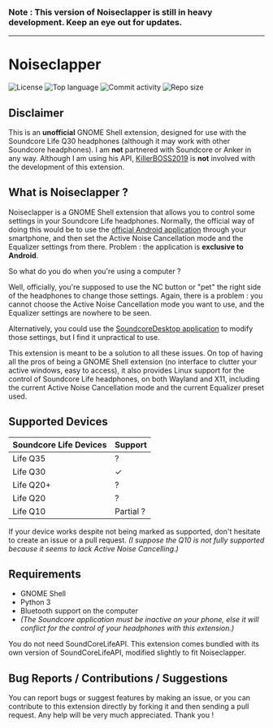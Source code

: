 ### Note : This version of Noiseclapper is still in heavy development. Keep an eye out for updates.

---

# Noiseclapper

![License](https://img.shields.io/github/license/JordanViknar/Noiseclapper?color=green&label=license%2C%20GPL%20being%20GPL%2C%20it%27s)
![Top language](https://img.shields.io/github/languages/top/JordanViknar/Noiseclapper?color=yellow)
![Commit activity](https://img.shields.io/github/commit-activity/m/JordanViknar/Noiseclapper?color=orange)
![Repo size](https://img.shields.io/github/repo-size/JordanViknar/Noiseclapper)

## Disclaimer
This is an **unofficial** GNOME Shell extension, designed for use with the Soundcore Life Q30 headphones (although it may work with other Soundcore headphones). 
I am **not** partnered with Soundcore or Anker in any way. Although I am using his API, [KillerBOSS2019](https://github.com/KillerBOSS2019) is **not** involved with the development of this extension.

## What is Noiseclapper ?

Noiseclapper is a GNOME Shell extension that allows you to control some settings in your Soundcore Life headphones. Normally, the official way of doing this would be to use the [official Android application](https://play.google.com/store/apps/details?id=com.oceanwing.soundcore) through your smartphone, and then set the Active Noise Cancellation mode and the Equalizer settings from there. Problem : the application is **exclusive to Android**.

So what do you do when you're using a computer ?

Well, officially, you're supposed to use the NC button or "pet" the right side of the headphones to change those settings. Again, there is a problem : you cannot choose the Active Noise Cancellation mode you want to use, and the Equalizer settings are nowhere to be seen.

Alternatively, you could use the [SoundcoreDesktop application](https://github.com/KillerBOSS2019/SoundcoreLifeAPI) to modify those settings, but I find it unpractical to use.

This extension is meant to be a solution to all these issues. On top of having all the pros of being a GNOME Shell extension (no interface to clutter your active windows, easy to access), it also provides Linux support for the control of Soundcore Life headphones, on both Wayland and X11, including the current Active Noise Cancellation mode and the current Equalizer preset used.

## Supported Devices
| Soundcore Life Devices | Support |
| ---- | ---- |
| Life Q35 | ? |
| Life Q30 | ✓ |
| Life Q20+ | ? |
| Life Q20 | ? |
| Life Q10 | Partial ? |

If your device works despite not being marked as supported, don't hesitate to create an issue or a pull request. *(I suppose the Q10 is not fully supported because it seems to lack Active Noise Cancelling.)*

## Requirements

- GNOME Shell
- Python 3
- Bluetooth support on the computer
- *(The Soundcore application must be inactive on your phone, else it will conflict for the control of your headphones with this extension.)*

You do not need SoundCoreLifeAPI. This extension comes bundled with its own version of SoundCoreLifeAPI, modified slightly to fit Noiseclapper.

## Bug Reports / Contributions / Suggestions
You can report bugs or suggest features by making an issue, or you can contribute to this extension directly by forking it and then sending a pull request. Any help will be very much appreciated. Thank you !

[Badge Issues]: https://img.shields.io/github/issues/JordanViknar/Noiseclapper
[Badge Pull Requests]: https://img.shields.io/github/issues-pr/JordanViknar/Noiseclapper
[Badge Language]: https://img.shields.io/github/languages/top/JordanViknar/Noiseclapper
[Badge License]: https://img.shields.io/github/license/JordanViknar/Noiseclapper
[Badge Lines]: https://img.shields.io/tokei/lines/github/JordanViknar/Noiseclapper
